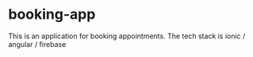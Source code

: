 # booking-app
This is an application for booking appointments. The tech stack is ionic / angular / firebase
